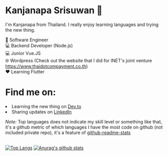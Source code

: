 # Kanjanapa Srisuwan 👋

I'm Kanjanapa from Thailand. I really enjoy learning languages and trying the new thing.<br>

💼 Software Engineer <br>
💻 Backend Developer (Node.js)<br>
💻 Junior Vue.JS<br>
🌐  Wordpress (Check out the website that I did for INET's joint venture <a href="https://www.thaidotcompayment.co.th/" target="_blank">https://www.thaidotcompayment.co.th)</a><br>
❤  Learning Flutter<br>

# Find me on: 
  <li>Learning the new thing on <a href="https://dev.to/korsino" target="_blank">Dev.to<a>
  <li>Sharing updates on <a href="https://www.linkedin.com/in/kanjanapa-srisuwan/" target="_blank">LinkedIn</a>
  
<i>Note:</i> Top languages does not indicate my skill level or something like that, it's a github metric of which languages I have the most code on github (not included private repo), it's a feature of <a href="https://github.com/anuraghazra/github-readme-stats" target="_blank">github-readme-stats</a><br><br>


[![Top Langs](https://github-readme-stats.vercel.app/api/top-langs/?username=korsino&theme=radical&layout=compact&count_private=true)](https://github.com/anuraghazra/github-readme-stats)
[![Anurag's github stats](https://github-readme-stats.vercel.app/api?username=korsino&show_icons=true&theme=radical&count_private=true&hide=issues)](https://github.com/anuraghazra/github-readme-stats)
